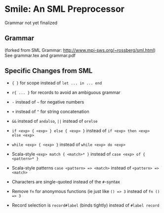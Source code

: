 # Smile: An SML Preprocessor

Grammar not yet finalized

## Grammar

(forked from SML Grammar: http://www.mpi-sws.org/~rossberg/sml.html)
See grammar.tex and grammar.pdf

## Specific Changes from SML

* `{ }` for scope instead of `let ... in ... end`

* `r{ ... }` for records to avoid an ambiguous grammar

* `-` instead of `~` for negative numbers

* `+` instead of `^` for string concatenation

* `&&` instead of `andalso`, `||` instead of `orelse`

* `if <exp> { <exp> } else { <exp> }` instead of `if <exp> then <exp> else <exp>`

* `while <exp> { <exp> }` instead of `while <exp> do <exp>`

* Scala-style `<exp> match { <match>* }` instead of `case <exp> of { <pattern>* }`

* Scala-style patterns `case <pattern> => <match>` instead of `<pattern> => <match>`

* Characters are single-quoted instead of the `#`-syntax

* Remove `fn` for anonymous functions (ie just like `() => 3` instead of `fn () => 3`

* Record selection is `record#label` (binds tightly) instead of `#label record`

